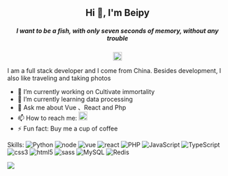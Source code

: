 

<h2 align="center">Hi 👋, I'm Beipy</h2>
<h5 align="center">I want to be a fish, with only seven seconds of memory, without any trouble</h5>
<p align="center">
<img height="20" src="https://img.shields.io/badge/-Beipy-fff?style=flat&logo=Sina-Weibo&logoColor=E71F1A" />

</p>



<p align="left">
I am a full stack developer and I come from China. Besides development, I also like traveling and taking photos


- 🔭 I’m currently working on  Cultivate immortality
- 🌱 I’m currently learning data processing 
- 💬 Ask me about Vue 、React and Php 
- 📫 How to reach me:  <img height="20"  src="https://img.shields.io/badge/-zyzbeipy@gmail.com-fff?style=flat&logo=gMail&logoColor=E71F1A" />
- ⚡ Fun fact: Buy me a cup of coffee 
</p>

<p>
Skills:
<img src="https://img.shields.io/badge/-Python-192133?style=flat&logo=python&logoColor=white" alt="Python" /> 
<img src="https://img.shields.io/badge/-Python-192133?style=flat&logo=node&logoColor=white" alt="node" /> 
<img src="https://img.shields.io/badge/-Vue.js-192133?style=flat&logo=vue.js&logoColor=white" alt="vue" /> 
<img src="https://img.shields.io/badge/-react-192133?style=flat&logo=react&logoColor=white" alt="react" /> 
<img src="https://img.shields.io/badge/-php-192133?style=flat&logo=php&logoColor=white" alt="PHP" /> 
<img src="https://img.shields.io/badge/-JavaScript-192133?style=flat&logo=JavaScript&logoColor=white" alt="JavaScript" /> 
<img src="https://img.shields.io/badge/-TypeScript-192133?style=flat&logo=TypeScript&logoColor=white" alt="TypeScript" /> 
<img src="https://img.shields.io/badge/-css-192133?style=flat&logo=css3&logoColor=white" alt="css3" /> 
<img src="https://img.shields.io/badge/-html5-192133?style=flat&logo=html5&logoColor=white" alt="html5" /> 
<img src="https://img.shields.io/badge/-sass-192133?style=flat&logo=sass&logoColor=white" alt="sass" /> 
<img src="https://img.shields.io/badge/-MySQL-192133?style=flat&logo=mysql&logoColor=white" alt="MySQL" /> 
<img src="https://img.shields.io/badge/-Redis-192133?style=flat&logo=redis&logoColor=white" alt="Redis" /> 
 

</p>
<img  align="left" src="https://github-readme-stats.vercel.app/api?username=Beipy&show_icons=true">


 



